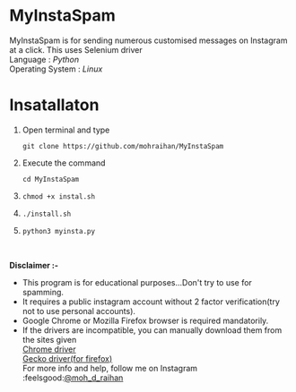 # MyInstaSpam
MyInstaSpam is for sending numerous customised messages on Instagram at a click. This uses Selenium driver<br/>
Language : *Python*<br/>
Operating System : *Linux*<br/>
# Insatallaton
1. Open terminal and type
   ```
   git clone https://github.com/mohraihan/MyInstaSpam
   ```
4. Execute the command
   ```
   cd MyInstaSpam
   ```
6. ```
   chmod +x instal.sh
   ```
8. ```
   ./install.sh
   ```
10. ```
    python3 myinsta.py
    ```
    <br>

**Disclaimer :-**
* This program is for educational purposes...Don't try to use for spamming.
* It requires a public instagram account without 2 factor verification(try not to use personal accounts).
* Google Chrome or Mozilla Firefox browser is required mandatorily.
* If the drivers are incompatible, you can manually download them from the sites given<br/>
[Chrome driver](https://sites.google.com/a/chromium.org/chromedriver/downloads)<br/>
[Gecko driver(for firefox)](https://github.com/mozilla/geckodriver/releases)<br/>
For more info and help, follow me on Instagram<br/>
:feelsgood:[@moh_d_raihan](https://www.instagram.com/raihan.io)
